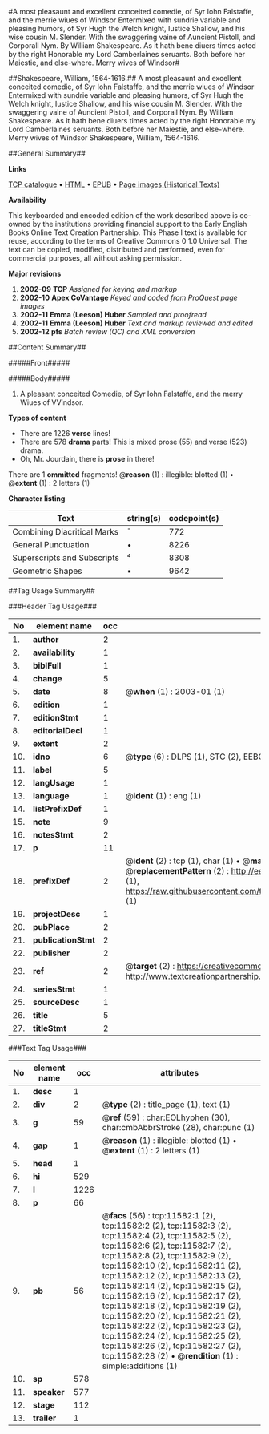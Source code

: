 #A most pleasaunt and excellent conceited comedie, of Syr Iohn Falstaffe, and the merrie wiues of Windsor Entermixed with sundrie variable and pleasing humors, of Syr Hugh the Welch knight, Iustice Shallow, and his wise cousin M. Slender. With the swaggering vaine of Auncient Pistoll, and Corporall Nym. By William Shakespeare. As it hath bene diuers times acted by the right Honorable my Lord Camberlaines seruants. Both before her Maiestie, and else-where. Merry wives of Windsor#

##Shakespeare, William, 1564-1616.##
A most pleasaunt and excellent conceited comedie, of Syr Iohn Falstaffe, and the merrie wiues of Windsor Entermixed with sundrie variable and pleasing humors, of Syr Hugh the Welch knight, Iustice Shallow, and his wise cousin M. Slender. With the swaggering vaine of Auncient Pistoll, and Corporall Nym. By William Shakespeare. As it hath bene diuers times acted by the right Honorable my Lord Camberlaines seruants. Both before her Maiestie, and else-where.
Merry wives of Windsor
Shakespeare, William, 1564-1616.

##General Summary##

**Links**

[TCP catalogue](http://www.ota.ox.ac.uk/tcp/)  • 
[HTML](http://tei.it.ox.ac.uk/tcp/Texts-HTML/free/A11/A11983.html)  • 
[EPUB](http://tei.it.ox.ac.uk/tcp/Texts-EPUB/free/A11/A11983.epub) • 
[Page images (Historical Texts)](https://data.historicaltexts.jisc.ac.uk/view?pubId=eebo-99846602e&pageId=eebo-99846602e-11582-1)

**Availability**

This keyboarded and encoded edition of the
	       work described above is co-owned by the institutions
	       providing financial support to the Early English Books
	       Online Text Creation Partnership. This Phase I text is
	       available for reuse, according to the terms of Creative
	       Commons 0 1.0 Universal. The text can be copied,
	       modified, distributed and performed, even for
	       commercial purposes, all without asking permission.

**Major revisions**

1. __2002-09__ __TCP__ *Assigned for keying and markup*
1. __2002-10__ __Apex CoVantage__ *Keyed and coded from ProQuest page images*
1. __2002-11__ __Emma (Leeson) Huber__ *Sampled and proofread*
1. __2002-11__ __Emma (Leeson) Huber__ *Text and markup reviewed and edited*
1. __2002-12__ __pfs__ *Batch review (QC) and XML conversion*

##Content Summary##

#####Front#####

#####Body#####

1. A pleasant conceited Comedie, of Syr Iohn Falstaffe, and the merry Wiues of VVindsor.

**Types of content**

  * There are 1226 **verse** lines!
  * There are 578 **drama** parts! This is mixed prose (55) and verse (523) drama.
  * Oh, Mr. Jourdain, there is **prose** in there!

There are 1 **ommitted** fragments! 
 @__reason__ (1) : illegible: blotted (1)  •  @__extent__ (1) : 2 letters (1)

**Character listing**


|Text|string(s)|codepoint(s)|
|---|---|---|
|Combining             Diacritical Marks|̄|772|
|General Punctuation|•|8226|
|Superscripts             and Subscripts|⁴|8308|
|Geometric Shapes|▪|9642|

##Tag Usage Summary##

###Header Tag Usage###

|No|element name|occ|attributes|
|---|---|---|---|
|1.|__author__|2||
|2.|__availability__|1||
|3.|__biblFull__|1||
|4.|__change__|5||
|5.|__date__|8| @__when__ (1) : 2003-01 (1)|
|6.|__edition__|1||
|7.|__editionStmt__|1||
|8.|__editorialDecl__|1||
|9.|__extent__|2||
|10.|__idno__|6| @__type__ (6) : DLPS (1), STC (2), EEBO-CITATION (1), PROQUEST (1), VID (1)|
|11.|__label__|5||
|12.|__langUsage__|1||
|13.|__language__|1| @__ident__ (1) : eng (1)|
|14.|__listPrefixDef__|1||
|15.|__note__|9||
|16.|__notesStmt__|2||
|17.|__p__|11||
|18.|__prefixDef__|2| @__ident__ (2) : tcp (1), char (1)  •  @__matchPattern__ (2) : ([0-9\-]+):([0-9IVX]+) (1), (.+) (1)  •  @__replacementPattern__ (2) : http://eebo.chadwyck.com/downloadtiff?vid=$1&page=$2 (1), https://raw.githubusercontent.com/textcreationpartnership/Texts/master/tcpchars.xml#$1 (1)|
|19.|__projectDesc__|1||
|20.|__pubPlace__|2||
|21.|__publicationStmt__|2||
|22.|__publisher__|2||
|23.|__ref__|2| @__target__ (2) : https://creativecommons.org/publicdomain/zero/1.0/ (1), http://www.textcreationpartnership.org/docs/. (1)|
|24.|__seriesStmt__|1||
|25.|__sourceDesc__|1||
|26.|__title__|5||
|27.|__titleStmt__|2||


###Text Tag Usage###

|No|element name|occ|attributes|
|---|---|---|---|
|1.|__desc__|1||
|2.|__div__|2| @__type__ (2) : title_page (1), text (1)|
|3.|__g__|59| @__ref__ (59) : char:EOLhyphen (30), char:cmbAbbrStroke (28), char:punc (1)|
|4.|__gap__|1| @__reason__ (1) : illegible: blotted (1)  •  @__extent__ (1) : 2 letters (1)|
|5.|__head__|1||
|6.|__hi__|529||
|7.|__l__|1226||
|8.|__p__|66||
|9.|__pb__|56| @__facs__ (56) : tcp:11582:1 (2), tcp:11582:2 (2), tcp:11582:3 (2), tcp:11582:4 (2), tcp:11582:5 (2), tcp:11582:6 (2), tcp:11582:7 (2), tcp:11582:8 (2), tcp:11582:9 (2), tcp:11582:10 (2), tcp:11582:11 (2), tcp:11582:12 (2), tcp:11582:13 (2), tcp:11582:14 (2), tcp:11582:15 (2), tcp:11582:16 (2), tcp:11582:17 (2), tcp:11582:18 (2), tcp:11582:19 (2), tcp:11582:20 (2), tcp:11582:21 (2), tcp:11582:22 (2), tcp:11582:23 (2), tcp:11582:24 (2), tcp:11582:25 (2), tcp:11582:26 (2), tcp:11582:27 (2), tcp:11582:28 (2)  •  @__rendition__ (1) : simple:additions (1)|
|10.|__sp__|578||
|11.|__speaker__|577||
|12.|__stage__|112||
|13.|__trailer__|1||

